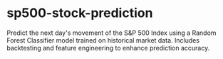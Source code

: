 # sp500-stock-prediction
Predict the next day's movement of the S&amp;P 500 Index using a Random Forest Classifier model trained on historical market data. Includes backtesting and feature engineering to enhance prediction accuracy.
